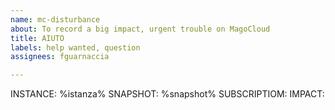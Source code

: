 ```yaml
---
name: mc-disturbance
about: To record a big impact, urgent trouble on MagoCloud
title: AIUTO
labels: help wanted, question
assignees: fguarnaccia

---
```


INSTANCE:  %istanza%
SNAPSHOT: %snapshot%
SUBSCRIPTIOM: 
IMPACT:
